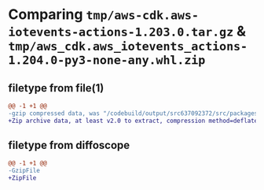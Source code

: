 # Comparing `tmp/aws-cdk.aws-iotevents-actions-1.203.0.tar.gz` & `tmp/aws_cdk.aws_iotevents_actions-1.204.0-py3-none-any.whl.zip`

## filetype from file(1)

```diff
@@ -1 +1 @@
-gzip compressed data, was "/codebuild/output/src637092372/src/packages/@aws-cdk/aws-iotevents-actions/dist/python/aws-cdk.aws-iotevents-actions-1.203.0.ta", last modified: Wed May 31 18:49:56 2023, max compression
+Zip archive data, at least v2.0 to extract, compression method=deflate
```

## filetype from diffoscope

```diff
@@ -1 +1 @@
-GzipFile
+ZipFile
```

